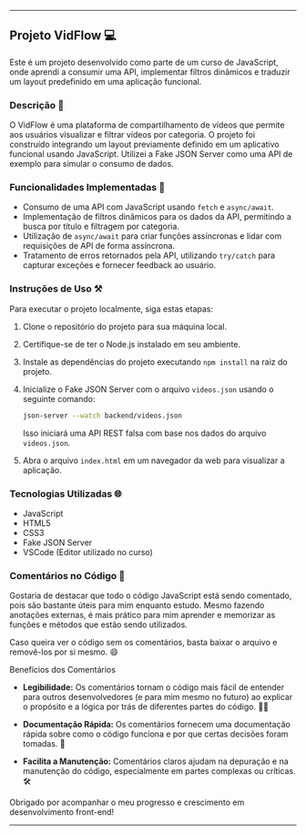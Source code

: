 
---

## Projeto VidFlow 💻

Este é um projeto desenvolvido como parte de um curso de JavaScript, onde aprendi a consumir uma API, implementar filtros dinâmicos e traduzir um layout predefinido em uma aplicação funcional.

### Descrição 📝

O VidFlow é uma plataforma de compartilhamento de vídeos que permite aos usuários visualizar e filtrar vídeos por categoria. O projeto foi construído integrando um layout previamente definido em um aplicativo funcional usando JavaScript. Utilizei a Fake JSON Server como uma API de exemplo para simular o consumo de dados.

### Funcionalidades Implementadas 🔎

- Consumo de uma API com JavaScript usando `fetch` e `async/await`.
- Implementação de filtros dinâmicos para os dados da API, permitindo a busca por título e filtragem por categoria.
- Utilização de `async/await` para criar funções assíncronas e lidar com requisições de API de forma assíncrona.
- Tratamento de erros retornados pela API, utilizando `try/catch` para capturar exceções e fornecer feedback ao usuário.

### Instruções de Uso ⚒️

Para executar o projeto localmente, siga estas etapas:

1. Clone o repositório do projeto para sua máquina local.
2. Certifique-se de ter o Node.js instalado em seu ambiente.
3. Instale as dependências do projeto executando `npm install` na raiz do projeto.
4. Inicialize o Fake JSON Server com o arquivo `videos.json` usando o seguinte comando:

   ```bash
   json-server --watch backend/videos.json
   ```

   Isso iniciará uma API REST falsa com base nos dados do arquivo `videos.json`.

5. Abra o arquivo `index.html` em um navegador da web para visualizar a aplicação.

### Tecnologias Utilizadas 🌐

- JavaScript
- HTML5
- CSS3
- Fake JSON Server
- VSCode (Editor utilizado no curso)

### Comentários no Código 📝

Gostaria de destacar que todo o código JavaScript está sendo comentado, pois são bastante úteis para mim enquanto estudo. Mesmo fazendo anotações externas, é mais prático para mim aprender e memorizar as funções e métodos que estão sendo utilizados.

Caso queira ver o código sem os comentários, basta baixar o arquivo e removê-los por si mesmo. 😄

Benefícios dos Comentários

- **Legibilidade:** Os comentários tornam o código mais fácil de entender para outros desenvolvedores (e para mim mesmo no futuro) ao explicar o propósito e a lógica por trás de diferentes partes do código. 👨‍💻

- **Documentação Rápida:** Os comentários fornecem uma documentação rápida sobre como o código funciona e por que certas decisões foram tomadas. 📝

- **Facilita a Manutenção:** Comentários claros ajudam na depuração e na manutenção do código, especialmente em partes complexas ou críticas. 🛠️

Obrigado por acompanhar o meu progresso e crescimento em desenvolvimento front-end!

---
